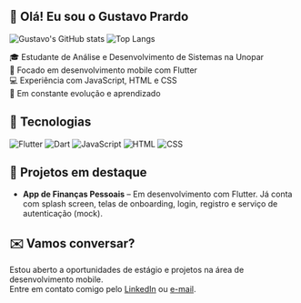 ## 👋 Olá! Eu sou o Gustavo Prardo

![Gustavo's GitHub stats](https://github-readme-stats.vercel.app/api?username=gustavoprardo&show_icons=true&theme=dark) ![Top Langs](https://github-readme-stats.vercel.app/api/top-langs/?username=gustavoprardo&layout=compact&theme=dark)


🎓 Estudante de Análise e Desenvolvimento de Sistemas na Unopar  
📱 Focado em desenvolvimento mobile com Flutter  
💻 Experiência com JavaScript, HTML e CSS  
🚀 Em constante evolução e aprendizado

## 🚀 Tecnologias

![Flutter](https://img.shields.io/badge/Flutter-02569B?style=for-the-badge&logo=flutter&logoColor=white)
![Dart](https://img.shields.io/badge/Dart-0175C2?style=for-the-badge&logo=dart&logoColor=white)
![JavaScript](https://img.shields.io/badge/JavaScript-F7DF1E?style=for-the-badge&logo=javascript&logoColor=black)
![HTML](https://img.shields.io/badge/HTML5-E34F26?style=for-the-badge&logo=html5&logoColor=white)
![CSS](https://img.shields.io/badge/CSS3-1572B6?style=for-the-badge&logo=css3&logoColor=white)

## 📲 Projetos em destaque

- **App de Finanças Pessoais** – Em desenvolvimento com Flutter. Já conta com splash screen, telas de onboarding, login, registro e serviço de autenticação (mock).

## ✉️ Vamos conversar?

Estou aberto a oportunidades de estágio e projetos na área de desenvolvimento mobile.  
Entre em contato comigo pelo [LinkedIn](https://www.linkedin.com/in/gustavo-prardo-331973270/) ou [e-mail](mailto:noobnabox@gmail.com).

